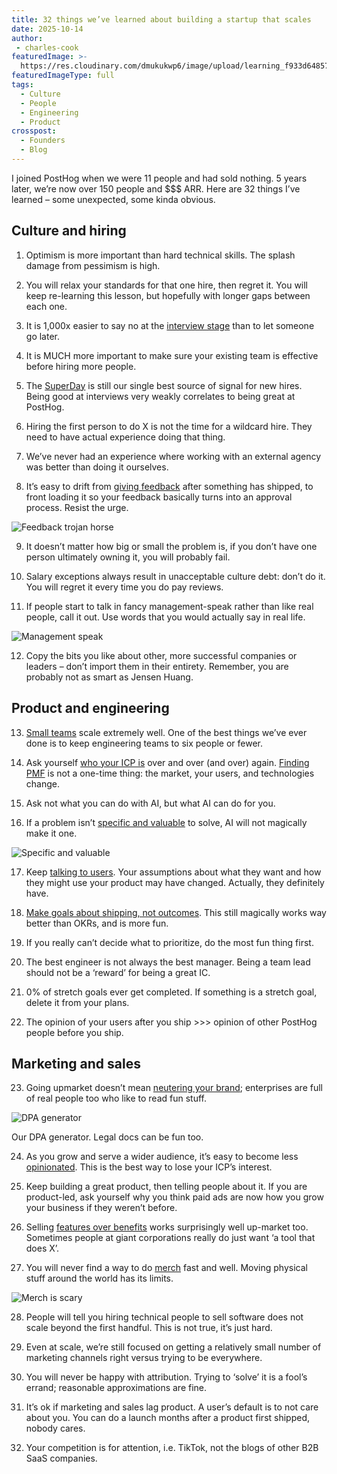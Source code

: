```yaml
---
title: 32 things we’ve learned about building a startup that scales
date: 2025-10-14
author:
 - charles-cook
featuredImage: >-
  https://res.cloudinary.com/dmukukwp6/image/upload/learning_f933d64857.png
featuredImageType: full
tags:
  - Culture
  - People
  - Engineering
  - Product
crosspost:
  - Founders
  - Blog
---
```


I joined PostHog when we were 11 people and had sold nothing. 5 years later, we’re now over 150 people and $$$ ARR. Here are 32 things I’ve learned – some unexpected, some kinda obvious.

## Culture and hiring

1. Optimism is more important than hard technical skills. The splash damage from pessimism is high.

2. You will relax your standards for that one hire, then regret it. You will keep re-learning this lesson, but hopefully with longer gaps between each one.

3. It is 1,000x easier to say no at the [interview stage](/newsletter/job-interview-questions-engineers) than to let someone go later.

4. It is MUCH more important to make sure your existing team is effective before hiring more people.

5. The [SuperDay](/handbook/people/hiring-process#4-posthog-superday) is still our single best source of signal for new hires. Being good at interviews very weakly correlates to being great at PostHog.

6. Hiring the first person to do X is not the time for a wildcard hire. They need to have actual experience doing that thing.

7. We’ve never had an experience where working with an external agency was better than doing it ourselves.

8. It’s easy to drift from [giving feedback](/newsletter/how-to-give-feedback) after something has shipped, to front loading it so your feedback basically turns into an approval process. Resist the urge.

![Feedback trojan horse](https://res.cloudinary.com/dmukukwp6/image/upload/q_auto,f_auto/approvalvsfeedback_e9140feea8.png)

9. It doesn’t matter how big or small the problem is, if you don’t have one person ultimately owning it, you will probably fail.

10. Salary exceptions always result in unacceptable culture debt: don’t do it. You will regret it every time you do pay reviews.

11. If people start to talk in fancy management-speak rather than like real people, call it out. Use words that you would actually say in real life.

![Management speak](https://res.cloudinary.com/dmukukwp6/image/upload/q_auto,f_auto/talk_67fc7f930f.png)

12. Copy the bits you like about other, more successful companies or leaders – don’t import them in their entirety. Remember, you are probably not as smart as Jensen Huang.

## Product and engineering

13. [Small teams](/newsletter/small-teams) scale extremely well. One of the best things we’ve ever done is to keep engineering teams to six people or fewer.

14. Ask yourself [who your ICP is](/newsletter/ideal-customer-profile-framework) over and over (and over) again. [Finding PMF](/founders/product-market-fit-game) is not a one-time thing: the market, your users, and technologies change.

15. Ask not what you can do with AI, but what AI can do for you.

16. If a problem isn’t [specific and valuable](/newsletter/building-ai-features#3-validate-the-problem-is-specific-and-valuable) to solve, AI will not magically make it one.

![Specific and valuable](https://res.cloudinary.com/dmukukwp6/image/upload/q_auto,f_auto/valuable_e85aaaf474.png)

17. Keep [talking to users](/newsletter/talk-to-users). Your assumptions about what they want and how they might use your product may have changed. Actually, they definitely have.

18. [Make goals about shipping, not outcomes](/newsletter/quarterly-planning-mistakes#4-focus-on-what-youre-going-to-ship). This still magically works way better than OKRs, and is more fun.

19. If you really can’t decide what to prioritize, do the most fun thing first.

20. The best engineer is not always the best manager. Being a team lead should not be a ‘reward’ for being a great IC.

21. 0% of stretch goals ever get completed. If something is a stretch goal, delete it from your plans.

22. The opinion of your users after you ship >>> opinion of other PostHog people before you ship.

## Marketing and sales

23. Going upmarket doesn’t mean [neutering your brand](/blog/brand); enterprises are full of real people too who like to read fun stuff.

![DPA generator](https://res.cloudinary.com/dmukukwp6/image/upload/q_auto,f_auto/dpa_3d88d4d555.jpg)

<Caption>Our DPA generator. Legal docs can be fun too.</Caption>

24. As you grow and serve a wider audience, it’s easy to become less [opinionated](/handbook/growth/marketing#1-be-opinionated). This is the best way to lose your ICP’s interest.

25. Keep building a great product, then telling people about it. If you are product-led, ask yourself why you think paid ads are now how you grow your business if they weren’t before.

26. Selling [features over benefits](/founders/features-sell) works surprisingly well up-market too. Sometimes people at giant corporations really do just want ‘a tool that does X’.

27. You will never find a way to do [merch](/merch) fast and well. Moving physical stuff around the world has its limits.

![Merch is scary](https://res.cloudinary.com/dmukukwp6/image/upload/q_auto,f_auto/merch_e162f1ff05.jpg)

28. People will tell you hiring technical people to sell software does not scale beyond the first handful. This is not true, it’s just hard.

29. Even at scale, we’re still focused on getting a relatively small number of marketing channels right versus trying to be everywhere.

30. You will never be happy with attribution. Trying to ‘solve’ it is a fool’s errand; reasonable approximations are fine.

31. It’s ok if marketing and sales lag product. A user’s default is to not care about you. You can do a launch months after a product first shipped, nobody cares.

32. Your competition is for attention, i.e. TikTok, not the blogs of other B2B SaaS companies.
